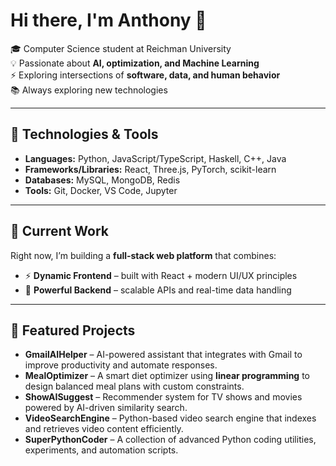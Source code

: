 # Hi there, I'm Anthony 👋

🎓 Computer Science student at Reichman University  
💡 Passionate about **AI, optimization, and Machine Learning**  
⚡ Exploring intersections of **software, data, and human behavior**  
📚 Always exploring new technologies

---

## 🔧 Technologies & Tools
- **Languages:** Python, JavaScript/TypeScript, Haskell, C++, Java  
- **Frameworks/Libraries:** React, Three.js, PyTorch, scikit-learn  
- **Databases:** MySQL, MongoDB, Redis  
- **Tools:** Git, Docker, VS Code, Jupyter  

---

## 🚀 Current Work
Right now, I’m building a **full-stack web platform** that combines:  
- ⚡ **Dynamic Frontend** – built with React + modern UI/UX principles  
- 🔗 **Powerful Backend** – scalable APIs and real-time data handling  

---

## 📌 Featured Projects

- **GmailAIHelper** – AI-powered assistant that integrates with Gmail to improve productivity and automate responses.  
- **MealOptimizer** – A smart diet optimizer using **linear programming** to design balanced meal plans with custom constraints.  
- **ShowAISuggest** – Recommender system for TV shows and movies powered by AI-driven similarity search.  
- **VideoSearchEngine** – Python-based video search engine that indexes and retrieves video content efficiently.  
- **SuperPythonCoder** – A collection of advanced Python coding utilities, experiments, and automation scripts.  

